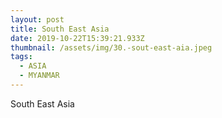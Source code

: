 ```yaml
---
layout: post
title: South East Asia
date: 2019-10-22T15:39:21.933Z
thumbnail: /assets/img/30.-sout-east-aia.jpeg
tags:
  - ASIA
  - MYANMAR
---
```

South East Asia
